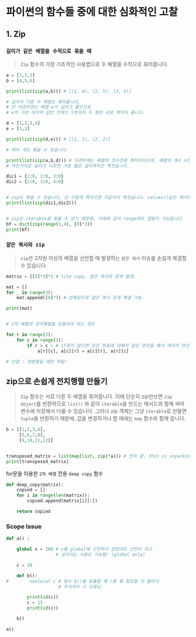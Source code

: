 # 파이썬의 함수들 중에 대한 심화적인 고찰

## 1. Zip

### `길이가 같은 배열을 수직으로 묶을 때`

> `Zip` 함수의 가장 기초적인 사용법으로 두 배열을 수직으로 묶어줍니다.

```python
a = [1,2,3]
b = [4,5,6]

print(list(zip(a,b))) # [(1, 4), (2, 5), (3, 6)] 

# 길이가 다른 두 배열도 묶어줍니다, 
# 단 이경우엔는 배열 e가 길이가 짧으므로 
# e의 가장 마지막 값인 인덱스 1번까지 두 쌍만 서로 짝지어 줍니다.

d = [1,2,3,4]
e = [1,2]

print(list(zip(d,e))) # [(1, 1), (2, 2)]

# 여러 개도 묶을 수 있습니다.

print(list(zip(a,b,d))) # 이경우에는 배열의 갯수만큼 짝지어지는데, 배열의 개수 n만큼 튜플로 묶어집니다.
# 마찬가지로 길이가 다르면 가장 짧은 길이까지만 짝짓습니다.

dic1 = {1:0, 2:0, 3:0}
dic2 = {2:0, 3:0, 4:0}


# zip도 묶을 수 있습니다, 단 이렇게 짝지으면 키값끼리 짝짓습니다. values()같은 메서드로 다른 값과 매칭 가능합니다.
print(list(zip(dic1,dic2)))


# zip은 iterable을 묶을 수 있기 때문에, 아래와 같이 range와도 맵핑이 가능합니다.
bf = dict(zip(range(1,4), [0]*3))
print(bf)
```

### `얕은 복사와 zip`

> `zip`은 2차원 이상의 배열을 선언할 때 발생하는 `얕은 복사` 이슈를 손쉽게 해결할 수 있습니다.

```python
matrix = [[0]*3]*3 # lite copy, 얕은 복사로 문제 발생.

mat = []
for _ in range(3):
    mat.append([0]*3) # 반복문으로 얕은 복사 문제 해결 가능.

print(mat)


# 2차 배열의 전치행렬을 만들어야 하는 경우

for r in range(3):
    for c in range(3):
        if r > c : # if문이 없으면 모든 좌표에 대해서 같은 연산을 해서 제자리 연산을 함.
            a[r][c], a[c][r] = a[c][r], a[r][c]

# 단점 : 정방형일 때만 먹힘!
```

## zip으로 손쉽게 전치행렬 만들기

> `Zip` 함수는 서로 다른 두 배열을 묶어줍니다. 이때 단순히 zip만쓰면 `zip object`를 반환하므로 `list()` 와 같이 `iterable`을 만드는 메서드와 함께 써야 변수에 저장해서 다룰 수 있습니다. 그러나 zip 객체는 그냥 `iterable`로 만들면 `tuple`을 반환하기 때문에, 값을 변경하거나 할 때에는 `map` 함수와 함께 씁니다.

```python
b = [[1,2,3,4],
     [5,6,7,8],
     [9,10,11,12]]


transposed_matrix = list(map(list, zip(*a))) # 전치 끝, this is unpacking
print(transposed_matrix)
```

for문을 이용한 `2차 배열` 전용 `deep copy` 함수

```python
def deep_copy(matrix):
    copied = []
    for i in range(len(matrix)):
        copied.append(matrix[i][:])

    return copied
```

### Scope Issue

```python
def a() :

    global x = 100 # x를 global에 선언하지 않았어도 선언이 되고 
                   # 심지어는 사용도 가능함! (global only)

    c = 10

    def b():
#        nonlocal c # 함수 b()를 호출할 때 c를 뭘 참조할 지 몰라서 
                    # 주석처리 시 오류남.

        print(id(c))
        c = 13
        print(id(c))

    b()

a()
```